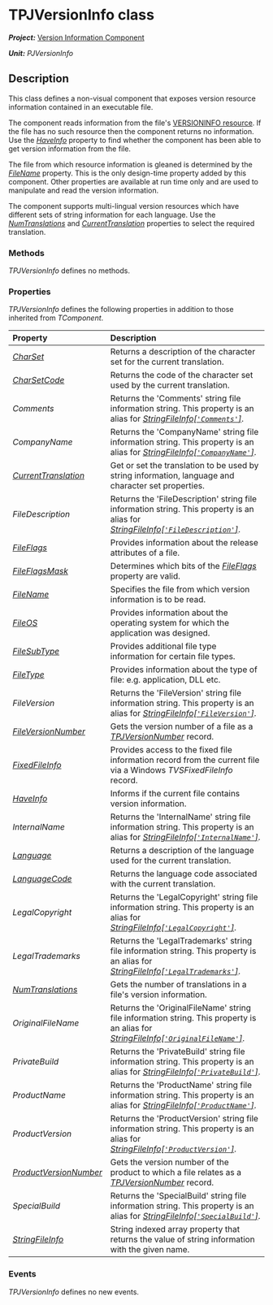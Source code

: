 # TPJVersionInfo class

***Project:*** [Version Information Component](../API.md)

***Unit:*** _PJVersionInfo_

## Description

This class defines a non-visual component that exposes version resource information contained in an executable file.

The component reads information from the file's [VERSIONINFO resource](https://learn.microsoft.com/en-gb/windows/win32/menurc/versioninfo-resource). If the file has no such resource then the component returns no information. Use the [_HaveInfo_](./TPJVersionInfo-HaveInfo.md) property to find whether the component has been able to get version information from the file.

The file from which resource information is gleaned is determined by the [_FileName_](./TPJVersionInfo-FileName.md) property. This is the only design-time property added by this component. Other properties are available at run time only and are used to manipulate and read the version information.

The component supports multi-lingual version resources which have different sets of string information for each language. Use the [_NumTranslations_](./TPJVersionInfo-NumTranslations.md) and [_CurrentTranslation_](./TPJVersionInfo-CurrentTranslation.md) properties to select the required translation.

### Methods

_TPJVersionInfo_ defines no methods.

### Properties

_TPJVersionInfo_ defines the following properties in addition to those inherited from _TComponent_.

| Property | Description |
|:---------|:------------|
| [_CharSet_](./TPJVersionInfo-CharSet.md) | Returns a description of the character set for the current translation. |
| [_CharSetCode_](TPJVersionInfo-CharSetCode.md) | Returns the code of the character set used by the current translation. |
_Comments_ | Returns the 'Comments' string file information string. This property is an alias for [_StringFileInfo[`'Comments'`]_](TPJVersionInfo-StringFileInfo.md).
_CompanyName_ | Returns the 'CompanyName' string file information string. This property is an alias for [_StringFileInfo[`'CompanyName'`]_](./TPJVersionInfo-StringFileInfo.md).
| [_CurrentTranslation_](./TPJVersionInfo-CurrentTranslation.md) | Get or set the translation to be used by string information, language and character set properties. |
| _FileDescription_ | Returns the 'FileDescription' string file information string. This property is an alias for [_StringFileInfo[`'FileDescription'`]_](./TPJVersionInfo-StringFileInfo.md). |
| [_FileFlags_](./TPJVersionInfo-FileFlags.md) | Provides information about the release attributes of a file. |
| [_FileFlagsMask_](./TPJVersionInfo-FileFlagsMask.md) | Determines which bits of the [_FileFlags_](./TPJVersionInfo-FileFlags.md) property are valid. |
| [_FileName_](./TPJVersionInfo-FileName.md) | Specifies the file from which version information is to be read. |
| [_FileOS_](./TPJVersionInfo-FileOS.md) | Provides information about the operating system for which the application was designed. |
| [_FileSubType_](./TPJVersionInfo-FileSubType.md) | Provides additional file type information for certain file types. |
| [_FileType_](./TPJVersionInfo-FileType.md) | Provides information about the type of file: e.g. application, DLL etc. |
| _FileVersion_ | Returns the 'FileVersion' string file information string. This property is an alias for [_StringFileInfo[`'FileVersion'`]_](./TPJVersionInfo-StringFileInfo.md). |
| [_FileVersionNumber_](./TPJVersionInfo-FileVersionNumber.md) | Gets the version number of a file as a [_TPJVersionNumber_](./TPJVersionNumber.md) record. |
| [_FixedFileInfo_](./TPJVersionInfo-FixedFileInfo.md) | Provides access to the fixed file information record from the current file via a Windows _TVSFixedFileInfo_ record. |
| [_HaveInfo_](./TPJVersionInfo-HaveInfo.md) | Informs if the current file contains version information. |
| _InternalName_ | Returns the 'InternalName' string file information string. This property is an alias for [_StringFileInfo[`'InternalName'`]_](./TPJVersionInfo-StringFileInfo.md). |
| [_Language_](./TPJVersionInfo-Language.md) | Returns a description of the language used for the current translation. |
| [_LanguageCode_](./TPJVersionInfo-LanguageCode.md) | Returns the language code associated with the current translation. |
| _LegalCopyright_ | Returns the 'LegalCopyright' string file information string. This property is an alias for [_StringFileInfo[`'LegalCopyright'`]_](./TPJVersionInfo-StringFileInfo.md). |
| _LegalTrademarks_ | Returns the 'LegalTrademarks' string file information string. This property is an alias for [_StringFileInfo[`'LegalTrademarks'`]_](./TPJVersionInfo-StringFileInfo.md). |
| [_NumTranslations_](./TPJVersionInfo-NumTranslations.md) | Gets the number of translations in a file's version information.
_OriginalFileName_ | Returns the 'OriginalFileName' string file information string. This property is an alias for [_StringFileInfo[`'OriginalFileName'`]_](./TPJVersionInfo-StringFileInfo.md). |
| _PrivateBuild_ | Returns the 'PrivateBuild' string file information string. This property is an alias for [_StringFileInfo[`'PrivateBuild'`]_](./TPJVersionInfo-StringFileInfo.md). |
| _ProductName_ | Returns the 'ProductName' string file information string. This property is an alias for [_StringFileInfo[`'ProductName'`]_](./TPJVersionInfo-StringFileInfo.md). |
| _ProductVersion_ | Returns the 'ProductVersion' string file information string. This property is an alias for [_StringFileInfo[`'ProductVersion'`]_](./TPJVersionInfo-StringFileInfo.md). |
| [_ProductVersionNumber_](./TPJVersionInfo-ProductVersionNumber.md) | Gets the version number of the product to which a file relates as a [_TPJVersionNumber_](./TPJVersionNumber.md) record. |
| _SpecialBuild_ | Returns the 'SpecialBuild' string file information string. This property is an alias for [_StringFileInfo[`'SpecialBuild'`]_](./TPJVersionInfo-StringFileInfo.md). |
| [_StringFileInfo_](./TPJVersionInfo-StringFileInfo.md) | String indexed array property that returns the value of string information with the given name. |

### Events

_TPJVersionInfo_ defines no new events.
